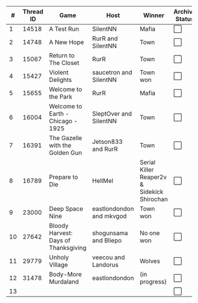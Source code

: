 | # | Thread ID | Game | Host | Winner | Archive Status |
| ------------- | ------------- | ------------- | ------------- | ------------- | ------------- |
| 1 | 14518 | A Test Run | SilentNN | Mafia | :white_large_square: |
| 2 | 14748 | A New Hope | RurR and SilentNN | Town | :white_large_square: |
| 3 | 15067 | Return to The Closet | RurR | Town | :white_large_square: |
| 4 | 15427 | Violent Delights | saucetron and SilentNN | Town won | :white_large_square: |
| 5 | 15655 | Welcome to the Park | RurR | Mafia | :white_large_square: |
| 6 | 16004 | Welcome to Earth - Chicago - 1925 | SleptOver and SilentNN | Town | :white_large_square: |
| 7 | 16391 | The Gazelle with the Golden Gun | Jetson833 and RurR | Town | :white_large_square: |
| 8 | 16789 | Prepare to Die  | HellMel | Serial Killer Reaper2v & Sidekick Shirochan | :white_large_square: |
| 9 | 23000 | Deep Space Nine | eastlondondon and mkvgod | Town won | :white_large_square: |
| 10 | 27642 | Bloody Harvest: Days of Thanksgiving | shogunsama and Bliepo | No one won | :white_large_square: |
| 11 | 29779 | Unholy Village  | veecou and Landorus |  Wolves  | :white_large_square: |
| 12 | 31478 | Body-More Murdaland | eastlondondon | (in progress) | :white_large_square: |
| 13 |  |  |  |  | :white_large_square: |